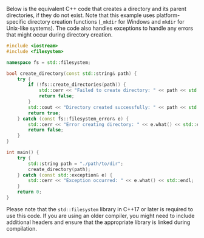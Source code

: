 Below is the equivalent C++ code that creates a directory and its parent directories, if they do not exist. Note that this example uses platform-specific directory creation functions (`_mkdir` for Windows and `mkdir` for Unix-like systems). The code also handles exceptions to handle any errors that might occur during directory creation.

```cpp
#include <iostream>
#include <filesystem>

namespace fs = std::filesystem;

bool create_directory(const std::string& path) {
    try {
        if (!fs::create_directories(path)) {
            std::cerr << "Failed to create directory: " << path << std::endl;
            return false;
        }
        std::cout << "Directory created successfully: " << path << std::endl;
        return true;
    } catch (const fs::filesystem_error& e) {
        std::cerr << "Error creating directory: " << e.what() << std::endl;
        return false;
    }
}

int main() {
    try {
        std::string path = "./path/to/dir";
        create_directory(path);
    } catch (const std::exception& e) {
        std::cerr << "Exception occurred: " << e.what() << std::endl;
    }
    return 0;
}
```

Please note that the `std::filesystem` library in C++17 or later is required to use this code. If you are using an older compiler, you might need to include additional headers and ensure that the appropriate library is linked during compilation.
